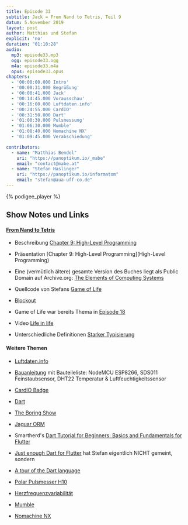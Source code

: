 ```yaml
---
title: Episode 33
subtitle: Jack = From Nand to Tetris, Teil 9
datum: 5.November 2019
layout: post
author: Matthias und Stefan
explicit: 'no'
duration: "01:10:28"
audio:
  mp3: episode33.mp3
  ogg: episode33.ogg
  m4a: episode33.m4a
  opus: episode33.opus
chapters:
  - '00:00:00.000 Intro'
  - '00:00:31.000 Begrüßung'
  - '00:00:41.000 Jack'
  - '00:14:45.000 Vorausschau'
  - '00:16:00.000 Luftdaten.info'
  - '00:24:55.000 CardIO'
  - '00:31:50.000 Dart'
  - '01:00:30.000 Pulsmessung'
  - '01:06:30.000 Mumble'
  - '01:08:40.000 Nomachine NX'
  - '01:09:45.000 Verabschiedung'

contributors:
  - name: "Matthias Bendel"
    uri: "https://panoptikum.io/_mabe"
    email: "contact@mabe.at"
  - name: "Stefan Haslinger"
    uri: "https://panoptikum.io/informatom"
    email: "stefan@aua-uff-co.de"
---
```


{% podigee_player %}

## Show Notes und Links

#### [From Nand to Tetris](http://nand2tetris.org/)

* Beschreibung
  [Chapter 9: High-Level Programming](https://www.nand2tetris.org/project09)
* Präsentation
  [Chapter 9: High-Level Programming](High-Level Programming)
* Eine (vermütlich ältere) gesamte Version des Buches liegt als Public Domain auf Archive.org:
  [The Elements of Computing Systems](https://ia902307.us.archive.org/18/items/TheElementsOfComputingSystems_201408/The%20Elements%20of%20Computing%20Systems.pdf)
* Quellcode von Stefans [Game of Life](/code/GameOfLife.jack)

* [Blockout](http://www.blockout.net/blockout2/)
* Game of Life war bereits Thema in [Episode 18](https://aua-uff-co.de/2017/02/12/episode18.html#63938e87)
* Video [Life in life](https://www.youtube.com/watch?v=xP5-iIeKXE8)
* Unterschiedliche Definitionen [Starker Typisierung](https://de.wikipedia.org/wiki/Starke_Typisierung)

#### Weitere Themen

* [Luftdaten.info](https://luftdaten.info/)
* [Bauanleitung](https://luftdaten.info/feinstaubsensor-bauen/) mit Bauteileliste: 
  NodeMCU ESP8266, SDS011 Feinstaubsensor, DHT22 Temperatur & Luftfeuchtigkeitssensor

* [CardIO Badge](https://card10.badge.events.ccc.de/)

* [Dart](https://dart.dev/)
* [The Boring Show](https://www.youtube.com/playlist?list=PLOU2XLYxmsIK0r_D-zWcmJ1plIcDNnRkK)
* [Jaguar ORM](https://github.com/Jaguar-dart/jaguar_orm)
* Smartherd's [Dart Tutorial for Beginners: Basics and Fundamentals for Flutter](https://www.youtube.com/watch?v=5rtujDjt50I&list=PLlxmoA0rQ-LyHW9voBdNo4gEEIh0SjG-q)
* [Just enough Dart for Flutter](https://medium.com/thetechnocafe/just-enough-dart-for-flutter-e907b80f4ff4)
hat Stefan eigentlich NICHT gemeint, sondern 
* [A tour of the Dart language](https://dart.dev/guides/language/language-tour)

* [Polar Pulsmesser H10](https://www.polar.com/at-de/produkte/accessoires/h10_herzfrequenz_sensor)
* [Herzfrequenzvariabilität](https://de.wikipedia.org/wiki/Herzfrequenzvariabilit%C3%A4t)

* [Mumble](https://www.mumble.info/)
* [Nomachine NX](https://www.nomachine.com/)
